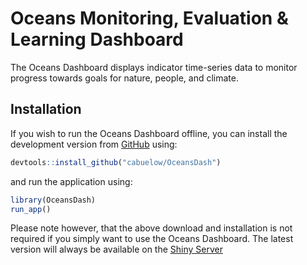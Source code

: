 
<!-- README.md is generated from README.Rmd. Please edit that file -->

# Oceans Monitoring, Evaluation & Learning Dashboard

The Oceans Dashboard displays indicator time-series data to monitor progress
towards goals for nature, people, and climate.

## Installation

If you wish to run the Oceans Dashboard offline, you can install the
development version from [GitHub](https://github.com/) using:

``` r
devtools::install_github("cabuelow/OceansDash")
```

and run the application using:

``` r
library(OceansDash)
run_app()
```

Please note however, that the above download and installation is not
required if you simply want to use the Oceans Dashboard. The latest
version will always be available on the [Shiny Server]()
